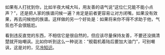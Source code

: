 如果有人打扰到你，比如半夜大喊大叫，用友善的语气说“这位仁兄能不能小点声？”，还是把人家的族谱问候一遍？肯定是前者更容易让对方闭嘴，如果没有效果，再去问候他的族谱。这样做的另一个好处是：如果将来你不得不求助于他，气氛也不会很尴尬。
  
看到违反直觉的东西，不相信它是很自然的，但应该尽量保持友善，不要还没搞清楚就开始嘲讽。比如你听到这么一种说法：“舰载机着陆后要加大油门”，可别嘲讽，这是对的，见[冷知识]()。